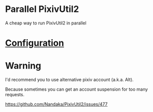 # Parallel PixivUtil2
A cheap way to run PixivUtil2 in parallel

# [Configuration](Config.md)

# Warning
I'd recommend you to use alternative pixiv account (a.k.a. Alt).

Because sometimes you can get an account suspension for too many requests.

https://github.com/Nandaka/PixivUtil2/issues/477